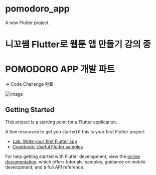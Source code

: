 # pomodoro_app

A new Flutter project.

# 니꼬쌤 Flutter로 웹툰 앱 만들기 강의 중
# POMODORO APP 개발 파트
=> Code Challenge 완료

![image](https://github.com/user-attachments/assets/76284a2b-93e4-45dd-a41a-26aae757fff5)


## Getting Started

This project is a starting point for a Flutter application.

A few resources to get you started if this is your first Flutter project:

- [Lab: Write your first Flutter app](https://docs.flutter.dev/get-started/codelab)
- [Cookbook: Useful Flutter samples](https://docs.flutter.dev/cookbook)

For help getting started with Flutter development, view the
[online documentation](https://docs.flutter.dev/), which offers tutorials,
samples, guidance on mobile development, and a full API reference.
